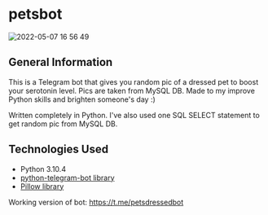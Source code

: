 # petsbot

![2022-05-07 16 56 49](https://user-images.githubusercontent.com/99502344/167257460-6ea7461b-4532-4b13-aedf-edca47eb2f63.gif)

## General Information

This is a Telegram bot that gives you random pic of a dressed pet to boost your serotonin level. Pics are taken from MySQL DB. Made to my improve Python skills and brighten someone's day :)

Written completely in Python. I've also used one SQL SELECT statement to get random pic from MySQL DB.

## Technologies Used

* Python 3.10.4
* [python-telegram-bot library](https://github.com/python-telegram-bot/python-telegram-bot)
* [Pillow library](https://github.com/python-pillow/Pillow)


Working version of bot: https://t.me/petsdressedbot
